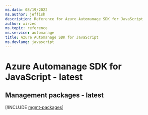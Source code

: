 ```yaml
---
ms.data: 08/19/2022
ms.author: jeffish
description: Reference for Azure Automanage SDK for JavaScript
author: xirzec
ms.topic: reference
ms.service: automanage
title: Azure Automanage SDK for JavaScript
ms.devlang: javascript
---
```

# Azure Automanage SDK for JavaScript - latest

## Management packages - latest
[!INCLUDE [mgmt-packages](automanage-mgmt-index.md)]